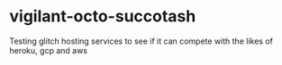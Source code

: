 # vigilant-octo-succotash
Testing glitch hosting services to see if it can compete with the likes of heroku, gcp and aws
